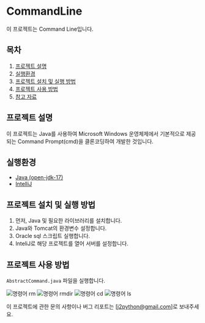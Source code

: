 # CommandLine
 
이 프로젝트는 Command Line입니다. 

## 목차

1. [프로젝트 설명](#프로젝트-설명)
2. [실행환경](#실행환경)
3. [프로젝트 설치 및 실행 방법](#프로젝트-설치-및-실행-방법)
4. [프로젝트 사용 방법](#프로젝트-사용-방법)
5. [참고 자료](#참고-자료)

## 프로젝트 설명

이 프로젝트는 Java를 사용하여 Microsoft Windows 운영체제에서 기본적으로 제공되는 Command Prompt(cmd)을 클론코딩하여 개발한 것입니다.

## 실행환경
- [Java (open-jdk-17)](https://openjdk.org/projects/jdk/17/)
- [IntelliJ](https://www.jetbrains.com/ko-kr/idea/download/?section=windows)

## 프로젝트 설치 및 실행 방법

1. 먼저, Java 및 필요한 라이브러리를 설치합니다.
2. Java와 Tomcat의 환경변수 설정합니다.
3. Oracle sql 스크립트 실행합니다.
4. InteliJ로 해당 프로젝트를 열어 서버를 설정합니다.

## 프로젝트 사용 방법
`AbstractCommand.java` 파일을 실행합니다.

![명령어 rm](https://github.com/github-jademon/CommandLine/assets/79764169/677410ae-e1f5-4e99-b42c-d1f9f68c15cc)
![명령어 rmdir](https://github.com/github-jademon/CommandLine/assets/79764169/a27edacf-e052-40b0-b199-588747608cca)
![명령어 cd](https://github.com/github-jademon/CommandLine/assets/79764169/a7c45935-e352-41cd-9475-3463cb0ee99e)
![명령어 ls](https://github.com/github-jademon/CommandLine/assets/79764169/caef5098-9851-40e9-8134-be1a42b449b6)

이 프로젝트에 관한 문의 사항이나 버그 리포트는 [j2python@gmail.com]로 보내주세요.
